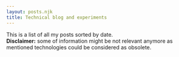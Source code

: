 ```yaml
---
layout: posts.njk
title: Technical blog and experiments
---
```

This is a list of all my posts sorted by date.<br/>
**Disclaimer:** 
some of information might be not relevant anymore as mentioned technologies could be considered as obsolete.
